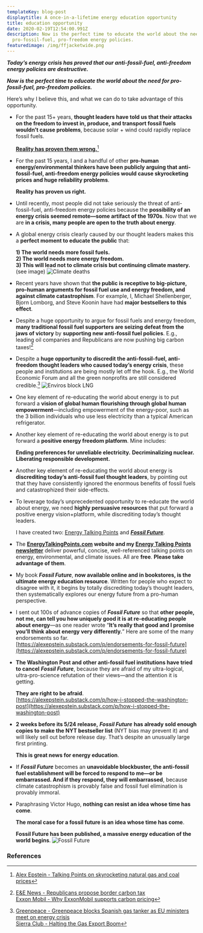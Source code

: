 ```yaml
---
templateKey: blog-post
displaytitle: A once-in-a-lifetime energy education opportunity
title: education opportunity
date: 2020-02-19T12:54:00.991Z
description: Now is the perfect time to educate the world about the need for
  pro-fossil-fuel, pro-freedom energy policies.
featuredimage: /img/ffjacketwide.png
---
```

***Today’s energy crisis has proved that our anti-fossil-fuel, anti-freedom energy policies are destructive.***

***Now is the perfect time to educate the world about the need for pro-fossil-fuel, pro-freedom policies.***

Here’s why I believe this, and what we can do to take advantage of this opportunity.

- ​​For the past 15+ years, **thought leaders have told us that their attacks on the freedom to invest in, produce, and transport fossil fuels wouldn’t cause problems**, because solar + wind could rapidly replace fossil fuels.

    **[Reality has proven them wrong.](https://alexepstein.substack.com/p/talking-points-on-skyrocketing-natural)**[^1]

- For the past 15 years, I and a handful of other **pro-human energy/environmental thinkers have been publicly arguing that anti-fossil-fuel, anti-freedom energy policies would cause skyrocketing prices and huge reliability problems**.

    **Reality has proven us right.**

- Until recently, most people did not take seriously the threat of anti-fossil-fuel, anti-freedom energy policies because the **possibility of an energy crisis seemed remote—some artifact of the 1970s**. Now that we are **in a crisis, many people are open to the truth about energy**.

- A global energy crisis clearly caused by our thought leaders makes this a **perfect moment to educate the public** that:

    **1) The world needs more fossil fuels.**\
    **2) The world needs more energy freedom.**\
    **3) This will lead not to climate crisis but continuing climate mastery.** (see image)
![Climate deaths](/img/art-03-more-fossil-fuel-use-plummeting-climate-related-disaster-deaths.png)

- Recent years have shown that **the public is receptive to big-picture, pro-human arguments for fossil fuel use and energy freedom, and against climate catastrophism**. For example, I, Michael Shellenberger, Bjorn Lomborg, and Steve Koonin have had **major bestsellers to this effect**.

- Despite a huge opportunity to argue for fossil fuels and energy freedom, **many traditional fossil fuel supporters are seizing defeat from the jaws of victory** by **supporting new anti-fossil fuel policies**. E.g., leading oil companies and Republicans are now pushing big carbon taxes![^2]

- Despite a **huge opportunity to discredit the anti-fossil-fuel, anti-freedom thought leaders who caused today’s energy crisis**, these people and institutions are being mostly let off the hook. E.g., the World Economic Forum and all the green nonprofits are still considered credible.[^3]
![Enviros block LNG](/img/lngblockade.png)

- One key element of re-educating the world about energy is to put forward a **vision of global human flourishing through global human empowerment**—including empowerment of the energy-poor, such as the 3 billion individuals who use less electricity than a typical American refrigerator.

- Another key element of re-educating the world about energy is to put forward a **positive energy freedom platform**. Mine includes:

    **Ending preferences for unreliable electricity.**
    **Decriminalizing nuclear.**
    **Liberating responsible development.**

- Another key element of re-educating the world about energy is **discrediting today’s anti-fossil fuel thought leaders**, by pointing out that they have consistently ignored the enormous benefits of fossil fuels and catastrophized their side-effects.

- To leverage today’s unprecedented opportunity to re-educate the world about energy, we need **highly persuasive resources** that put forward a positive energy vision+platform, while discrediting today’s thought leaders.

    I have created two: [Energy Talking Points](https://energytalkingpoints.com/) and ***[Fossil Future](https://www.amazon.com/dp/0593420411/)***.

- The **[EnergyTalkingPoints.com](https://energytalkingpoints.com/) website and my [Energy Talking Points newsletter](https://alexepstein.substack.com/)** deliver powerful, concise, well-referenced talking points on energy, environmental, and climate issues. All are **free**. **Please take advantage of them**.

- My book ***Fossil Future***, **now available online and in bookstores, is the ultimate energy education resource**. Written for people who expect to disagree with it, it begins by totally discrediting today’s thought leaders, then systematically explores our energy future from a pro-human perspective.

- I sent out 100s of advance copies of ***Fossil Future*** so that **other people, not me, can tell you how uniquely good it is at re-educating people about energy**—as one reader wrote “**It’s really that good and I promise you’ll think about energy very differently.**” Here are some of the many endorsements so far.
    [https://alexepstein.substack.com/p/endorsements-for-fossil-future](https://alexepstein.substack.com/p/endorsements-for-fossil-future)

- **The Washington Post and other anti-fossil fuel institutions have tried to cancel** ***Fossil Future***, because they are afraid of my ultra-logical, ultra-pro-science refutation of their views—and the attention it is getting.

    **They are right to be afraid**.\
    [https://alexepstein.substack.com/p/how-i-stopped-the-washington-post](https://alexepstein.substack.com/p/how-i-stopped-the-washington-post)

- **2 weeks before its 5/24 release,** ***Fossil Future*** **has already sold enough copies to make the NYT bestseller list** (NYT bias may prevent it) and will likely sell out before release day. That’s despite an unusually large first printing.

    **This is great news for energy education**.

- If ***Fossil Future*** becomes an **unavoidable blockbuster, the anti-fossil fuel establishment will be forced to respond to me—or be embarrassed. And if they respond, they will embarrassed**, because climate catastrophism is provably false and fossil fuel elimination is provably immoral.

- Paraphrasing Victor Hugo, **nothing can resist an idea whose time has come**.

    **The moral case for a fossil future is an idea whose time has come**.

    **Fossil Future has been published, a massive energy education of the world begins**.
![Fossil Future](/img/ffjacket.jpeg)


### References

[^1]: [Alex Epstein - Talking Points on skyrocketing natural gas and coal prices](https://alexepstein.substack.com/p/talking-points-on-skyrocketing-natural)

[^2]:
    [E&E News - Republicans propose border carbon tax](https://www.eenews.net/articles/republicans-propose-border-carbon-tax/)\
    [Exxon Mobil - Why ExxonMobil supports carbon pricing](https://energyfactor.exxonmobil.com/perspectives/supports-carbon-pricing/)

[^3]:
    [Greenpeace - Greenpeace blocks Spanish gas tanker as EU ministers meet on energy crisis](https://www.greenpeace.org/eu-unit/issues/climate-energy/45886/greenpeace-blocks-spanish-gas-tanker-as-eu-ministers-meet-on-energy-crisis/)\
    [Sierra Club - Halting the Gas Export Boom](https://www.sierraclub.org/sierra/2021-6-winter/feature/halting-gas-export-boom)